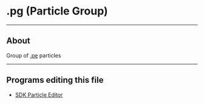 # .pg (Particle Group)

___

## About

Group of [.pe](pe.md) particles

___

## Programs editing this file

- [SDK Particle Editor](../../../modding-tools/sdk/particle-editor.md)
